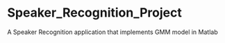 # Speaker_Recognition_Project
A Speaker Recognition application that implements GMM model in Matlab
